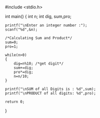 #include <stdio.h>
  
int main()
{
    int n;
    int dig, sum,pro;
     
    printf("\nEnter an integer number :");
    scanf("%d",&n);
  
    /*Calculating Sum and Product*/
    sum=0;
    pro=1;
     
    while(n>0)
    {
        dig=n%10; /*get digit*/
        sum+=dig;
        pro*=dig;
        n=n/10;
    }
     
    printf("\nSUM of all Digits is : %d",sum);
    printf("\nPRODUCT of all digits: %d",pro);
     
    return 0;
}
